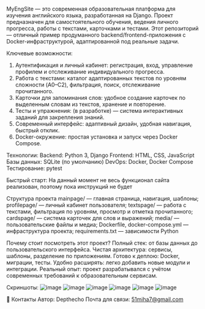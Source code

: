 MyEngSite — это современная образовательная платформа для изучения английского языка, разработанная на Django. Проект предназначен для самостоятельного обучения, ведения личного прогресса, работы с текстами, карточками и тестами.
Этот репозиторий — отличный пример продуманного backend/frontend-приложения с Docker-инфраструктурой, адаптированной под реальные задачи.


Ключевые возможности:
1. Аутентификация и личный кабинет:
регистрация, вход, управление профилем и отслеживание индивидуального прогресса.
2. Работа с текстами:
каталог адаптированных текстов по уровням сложности (A0–C2), фильтрация, поиск, отслеживание прочитанного.
3. Карточки для запоминания слов:
удобное создание карточек по выделенным словам из текстов, хранение и повторение.
4. Тесты и упражнения:
(в разработке) — система интерактивных заданий для закрепления знаний.
5. Современный интерфейс:
адаптивный дизайн, удобная навигация, быстрый отклик.
6. Docker-окружение:
простая установка и запуск через Docker Compose.


Технологии:
Backend: Python 3, Django
Frontend: HTML, CSS, JavaScript
Базы данных: SQLite (по умолчанию)
DevOps: Docker, Docker Compose
Тестирование: pytest


Быстрый старт:
На данный момент не весь функционал сайта реализован, поэтому пока инструкций не будет


Структура проекта
mainpage/ — главная страница, навигация, шаблоны;
profilepage/ — личный кабинет пользователя;
textspage/ — работа с текстами, фильтрация по уровням, просмотр и отметка прочитанного;
cardspage/ — система карточек для слов и выражений;
media/ — пользовательские файлы и медиа;
Dockerfile, docker-compose.yml — инфраструктура проекта;
requirements.txt — зависимости Python


Почему стоит посмотреть этот проект?
Полный стек: от базы данных до пользовательского интерфейса.
Чистая архитектура: сервисы, шаблоны, разделение по приложениям.
Готово к деплою: Docker, миграции, тесты.
Удобно расширять: легко добавить новые модули и интеграции.
Реальный опыт: проект разрабатывался с учётом современных требований к образовательным сервисам.


 Скриншоты:
![image](https://github.com/user-attachments/assets/4c10b4b0-821f-4b35-af36-bbe0e03bda79)
![image](https://github.com/user-attachments/assets/f8fcf17f-4940-411c-863c-3f3f0ce10f28)
![image](https://github.com/user-attachments/assets/4a405ba7-1bdb-4020-8664-28731aac67bf)
![image](https://github.com/user-attachments/assets/1cee31ae-4b5e-41f0-b55f-dbc786c8adb5)
![image](https://github.com/user-attachments/assets/5b941f4c-52a5-4bce-ac74-734943478786)
![image](https://github.com/user-attachments/assets/8d5e90cb-6492-4c66-940f-0ba1c488c01f)



🤝 Контакты
Автор: Depthecho
Почта для связи: 51miha7@gmail.com



